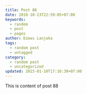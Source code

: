 ```yaml
---
title: Post 88
date: 2018-10-23T22:59:05+07:00
keywords:
  - random
  - post
  - pages
author: Dimas Lanjaka
tags:
  - random post
  - untagged
category:
  - random post
  - uncategorized
updated: 2015-01-10T17:16:30+07:00
---
```

This is content of post 88